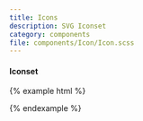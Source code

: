 ```yaml
---
title: Icons
description: SVG Iconset
category: components
file: components/Icon/Icon.scss
---
```


#### Iconset

{% example html %}

<span class="Icon Icon--calendar"></span>

{% endexample %}
